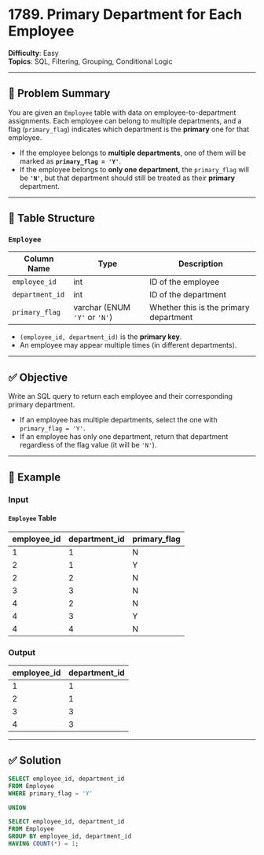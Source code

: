 # 1789. Primary Department for Each Employee

**Difficulty**: Easy  
**Topics**: SQL, Filtering, Grouping, Conditional Logic

---

## 🧠 Problem Summary

You are given an `Employee` table with data on employee-to-department assignments. Each employee can belong to multiple departments, and a flag (`primary_flag`) indicates which department is the **primary** one for that employee.

- If the employee belongs to **multiple departments**, one of them will be marked as **`primary_flag = 'Y'`**.
- If the employee belongs to **only one department**, the `primary_flag` will be **`'N'`**, but that department should still be treated as their **primary** department.

---

## 📘 Table Structure

### `Employee`

| Column Name   | Type    | Description                                |
|---------------|---------|--------------------------------------------|
| `employee_id` | int     | ID of the employee                         |
| `department_id` | int   | ID of the department                       |
| `primary_flag` | varchar (ENUM `'Y'` or `'N'`) | Whether this is the primary department |

- `(employee_id, department_id)` is the **primary key**.
- An employee may appear multiple times (in different departments).

---

## ✅ Objective

Write an SQL query to return each employee and their corresponding primary department.

- If an employee has multiple departments, select the one with `primary_flag = 'Y'`.
- If an employee has only one department, return that department regardless of the flag value (it will be `'N'`).

---

## 🧾 Example

### Input

#### `Employee` Table

| employee_id | department_id | primary_flag |
|-------------|----------------|--------------|
| 1           | 1              | N            |
| 2           | 1              | Y            |
| 2           | 2              | N            |
| 3           | 3              | N            |
| 4           | 2              | N            |
| 4           | 3              | Y            |
| 4           | 4              | N            |

### Output

| employee_id | department_id |
|-------------|----------------|
| 1           | 1              |
| 2           | 1              |
| 3           | 3              |
| 4           | 3              |

---

## ✅ Solution

```sql
SELECT employee_id, department_id
FROM Employee
WHERE primary_flag = 'Y'

UNION

SELECT employee_id, department_id
FROM Employee
GROUP BY employee_id, department_id
HAVING COUNT(*) = 1;